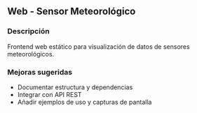 ## Web - Sensor Meteorológico

### Descripción
Frontend web estático para visualización de datos de sensores meteorológicos.

### Mejoras sugeridas
- Documentar estructura y dependencias
- Integrar con API REST
- Añadir ejemplos de uso y capturas de pantalla
